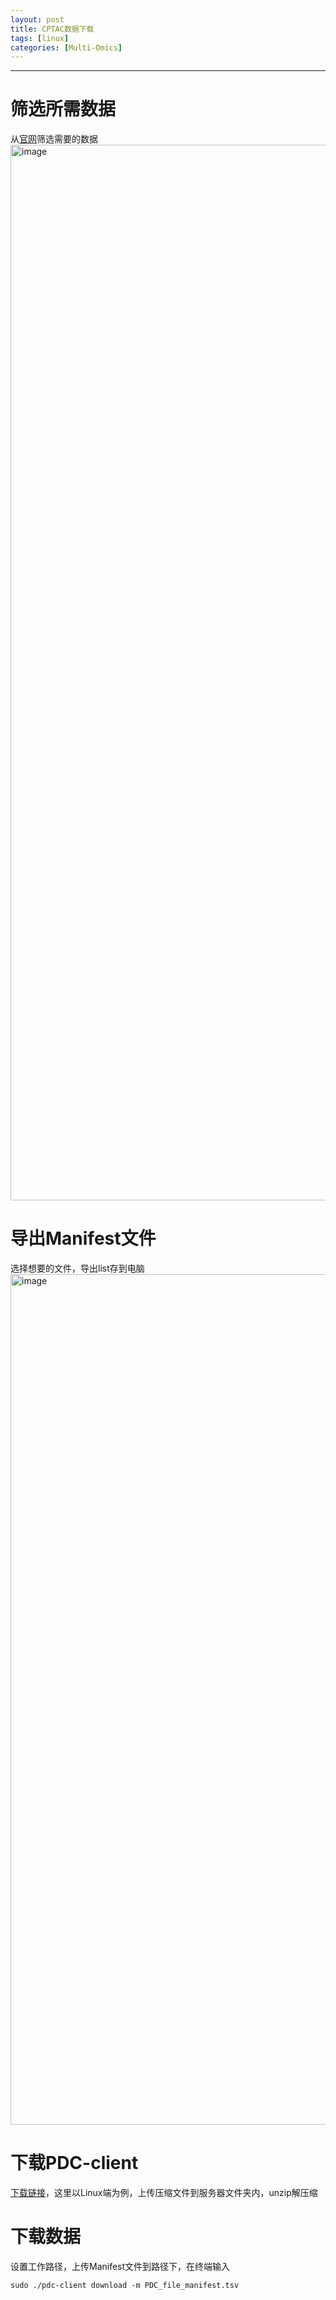 ```yaml
---
layout: post
title: CPTAC数据下载
tags: [linux]
categories: [Multi-Omics]
---
```

------------------------------------------------------------------------

# 筛选所需数据
从[官网](https://pdc.cancer.gov/pdc/)筛选需要的数据<img width="1689" alt="image" src="https://github.com/user-attachments/assets/55a8dcf6-5cec-45a4-a565-b409cfb4ace8">

# 导出Manifest文件
选择想要的文件，导出list存到电脑<img width="1361" alt="image" src="https://github.com/user-attachments/assets/41d2bff8-4711-48d0-b130-beaf71cfb5f8">

# 下载PDC-client
[下载链接](https://pdc.cancer.gov/pdc/data-download-documentation)，这里以Linux端为例，上传压缩文件到服务器文件夹内，unzip解压缩

# 下载数据
设置工作路径，上传Manifest文件到路径下，在终端输入
```
sudo ./pdc-client download -m PDC_file_manifest.tsv
```
